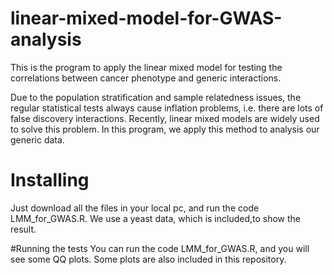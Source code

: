 # linear-mixed-model-for-GWAS-analysis

This is the program to apply the linear mixed model for testing the correlations between cancer phenotype and generic interactions.

Due to the population stratification and sample relatedness issues, the regular statistical tests always cause inflation problems, i.e. 
there are lots of false discovery interactions. Recently, linear mixed models are widely used to solve this problem. In this program, we
apply this method to analysis our generic data.

# Installing
Just download all the files in your local pc, and run the code LMM_for_GWAS.R. We use a yeast data, which is included,to show the result.

#Running the tests
 You can run the code LMM_for_GWAS.R, and you will see some QQ plots. Some plots are also included in this repository.
